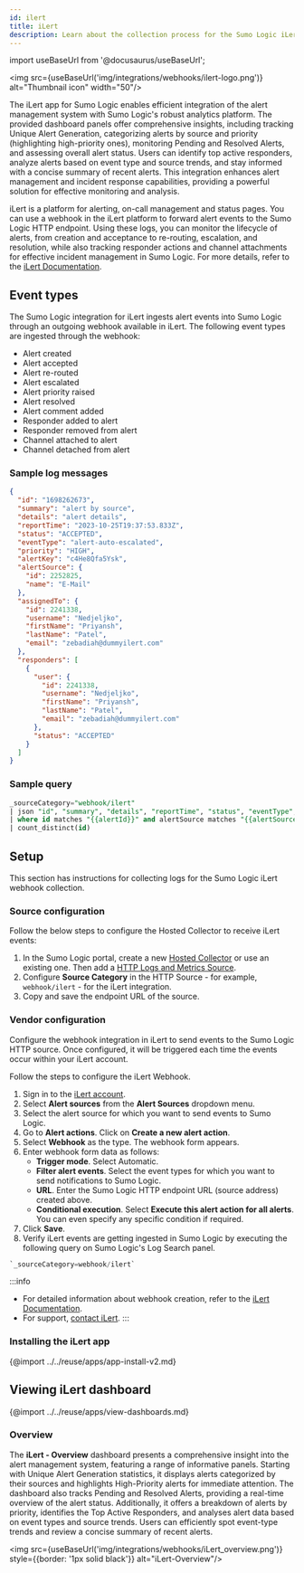 ```yaml
---
id: ilert
title: iLert
description: Learn about the collection process for the Sumo Logic iLert integration.
---
```

import useBaseUrl from '@docusaurus/useBaseUrl';

<img src={useBaseUrl('img/integrations/webhooks/ilert-logo.png')} alt="Thumbnail icon" width="50"/>


The iLert app for Sumo Logic enables efficient integration of the alert management system with Sumo Logic's robust analytics platform. The provided dashboard panels offer comprehensive insights, including tracking Unique Alert Generation, categorizing alerts by source and priority (highlighting high-priority ones), monitoring Pending and Resolved Alerts, and assessing overall alert status. Users can identify top active responders, analyze alerts based on event type and source trends, and stay informed with a concise summary of recent alerts. This integration enhances alert management and incident response capabilities, providing a powerful solution for effective monitoring and analysis.

iLert is a platform for alerting, on-call management and status pages. You can use a webhook in the iLert platform to forward alert events to the Sumo Logic HTTP endpoint. Using these logs, you can monitor the lifecycle of alerts, from creation and acceptance to re-routing, escalation, and resolution, while also tracking responder actions and channel attachments for effective incident management in Sumo Logic. For more details, refer to the [iLert Documentation](https://docs.ilert.com/getting-started/readme).

## Event types

The Sumo Logic integration for iLert ingests alert events into Sumo Logic through an outgoing webhook available in iLert. The following event types are ingested through the webhook:
- Alert created
- Alert accepted
- Alert re-routed
- Alert escalated
- Alert priority raised
- Alert resolved
- Alert comment added
- Responder added to alert
- Responder removed from alert
- Channel attached to alert
- Channel detached from alert

### Sample log messages

```json
{
  "id": "1698262673",
  "summary": "alert by source",
  "details": "alert details",
  "reportTime": "2023-10-25T19:37:53.833Z",
  "status": "ACCEPTED",
  "eventType": "alert-auto-escalated",
  "priority": "HIGH",
  "alertKey": "c4He8Qfa5Ysk",
  "alertSource": {
    "id": 2252825,
    "name": "E-Mail"
  },
  "assignedTo": {
    "id": 2241338,
    "username": "Nedjeljko",
    "firstName": "Priyansh",
    "lastName": "Patel",
    "email": "zebadiah@dummyilert.com"
  },
  "responders": [
    {
      "user": {
        "id": 2241338,
        "username": "Nedjeljko",
        "firstName": "Priyansh",
        "lastName": "Patel",
        "email": "zebadiah@dummyilert.com"
      },
      "status": "ACCEPTED"
    }
  ]
}
```

### Sample query

```sql
_sourceCategory="webhook/ilert"
| json "id", "summary", "details", "reportTime", "status", "eventType", "priority", "alertSource.name", "assignedTo.username", "assignedTo.email", "responders[0].user.username", "responders[0].user.email" as id, summary, detail, reportTime, status, eventType, priority, alertSource, assignedUserName, assignedEmail, responderUserName, responderEmail nodrop
| where id matches "{{alertId}}" and alertSource matches "{{alertSource}}" and eventType matches "{{eventType}}" and status matches "{{status}}" and  priority matches "{{priority}}"
| count_distinct(id) 
```

## Setup

This section has instructions for collecting logs for the Sumo Logic iLert webhook collection.

### Source configuration

Follow the below steps to configure the Hosted Collector to receive iLert events:

1. In the Sumo Logic portal, create a new [Hosted Collector](/docs/send-data/hosted-collectors/configure-hosted-collector/) or use an existing one. Then add a [HTTP Logs and Metrics Source](/docs/send-data/hosted-collectors/http-source/logs-metrics/#configure-an-httplogs-and-metrics-source).
2. Configure **Source Category** in the HTTP Source - for example, `webhook/ilert` - for the iLert integration.
3. Copy and save the endpoint URL of the source.

### Vendor configuration

Configure the webhook integration in iLert to send events to the Sumo Logic HTTP source. Once configured, it will be triggered each time the events occur within your iLert account.

Follow the steps to configure the iLert Webhook.

1. Sign in to the [iLert account](https://app.ilert.com/account-search).
2. Select **Alert sources** from the **Alert Sources** dropdown menu.
3. Select the alert source for which you want to send events to Sumo Logic.
4. Go to **Alert actions**. Click on **Create a new alert action**.
5. Select **Webhook** as the type. The webhook form appears.
6. Enter webhook form data as follows:
    - **Trigger mode**. Select Automatic.
    - **Filter alert events**. Select the event types for which you want to send notifications to Sumo Logic.
    - **URL**. Enter the Sumo Logic HTTP endpoint URL (source address) created above.
    - **Conditional execution**. Select **Execute this alert action for all alerts**. You can even specify any
    specific condition if required.
7. Click **Save**.
8. Verify iLert events are getting ingested in Sumo Logic by executing the following query on Sumo Logic's Log Search panel.
```sql
`_sourceCategory=webhook/ilert`
```

:::info
- For detailed information about webhook creation, refer to the [iLert Documentation](https://docs.ilert.com/integrations/webhook).
- For support, [contact iLert](https://docs.ilert.com/contact).
:::

### Installing the iLert app

{@import ../../reuse/apps/app-install-v2.md}

## Viewing iLert dashboard

{@import ../../reuse/apps/view-dashboards.md}

### Overview

The **iLert - Overview** dashboard presents a comprehensive insight into the alert management system, featuring a range of informative panels. Starting with Unique Alert Generation statistics, it displays alerts categorized by their sources and highlights High-Priority alerts for immediate attention. The dashboard also tracks Pending and Resolved Alerts, providing a real-time overview of the alert status. Additionally, it offers a breakdown of alerts by priority, identifies the Top Active Responders, and analyses alert data based on event types and source trends. Users can efficiently spot event-type trends and review a concise summary of recent alerts.

<img src={useBaseUrl('img/integrations/webhooks/iLert_overview.png')} style={{border: '1px solid black'}} alt="iLert-Overview"/>